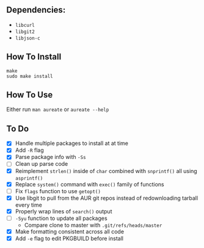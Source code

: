 ## Dependencies:
- `libcurl`
- `libgit2`
- `libjson-c`

## How To Install
```
make
sudo make install
```

## How To Use
Either run `man aureate` or `aureate --help`

## To Do
- [x] Handle multiple packages to install at at time
- [x] Add `-R` flag
- [x] Parse package info with `-Ss`
- [ ] Clean up parse code
- [x] Reimplement `strlen()` inside of `char` combined with `snprintf()` all using `asprintf()`
- [x] Replace `system()` command with `exec()` family of functions
- [ ] Fix `flags` function to use `getopt()`
- [x] Use libgit to pull from the AUR git repos instead of redownloading tarball every time
- [x] Properly wrap lines of `search()` output
- [ ] `-Syu` function to update all packages
  - Compare clone to master with `.git/refs/heads/master`
- [x] Make formatting consistent across all code
- [x] Add `-e` flag to edit PKGBUILD before install